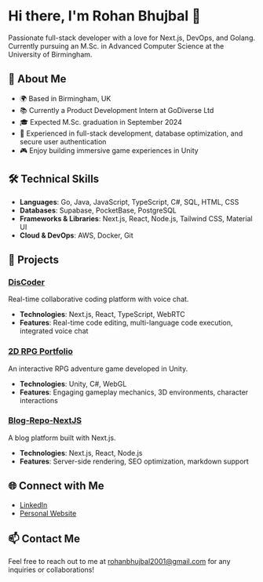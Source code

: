# Hi there, I'm Rohan Bhujbal 👋

Passionate full-stack developer with a love for Next.js, DevOps, and Golang. Currently pursuing an M.Sc. in Advanced Computer Science at the University of Birmingham.

## 🚀 About Me

- 🌍 Based in Birmingham, UK
- 📚 Currently a Product Development Intern at GoDiverse Ltd
- 🎓 Expected M.Sc. graduation in September 2024
- 💼 Experienced in full-stack development, database optimization, and secure user authentication
- 🎮 Enjoy building immersive game experiences in Unity

## 🛠️ Technical Skills

- **Languages**: Go, Java, JavaScript, TypeScript, C#, SQL, HTML, CSS
- **Databases**: Supabase, PocketBase, PostgreSQL
- **Frameworks & Libraries**: Next.js, React, Node.js, Tailwind CSS, Material UI
- **Cloud & DevOps**: AWS, Docker, Git

## 📂 Projects

### [DisCoder](https://github.com/rohan03122001/MSC-PROJECT-MAIN--yjs)
Real-time collaborative coding platform with voice chat.
- **Technologies**: Next.js, React, TypeScript, WebRTC
- **Features**: Real-time code editing, multi-language code execution, integrated voice chat

### [2D RPG Portfolio](https://github.com/rohan03122001/MY-RPG-Portfolio)
An interactive RPG adventure game developed in Unity.
- **Technologies**: Unity, C#, WebGL
- **Features**: Engaging gameplay mechanics, 3D environments, character interactions

### [Blog-Repo-NextJS](https://github.com/rohan03122001/Blog-Repo-NextJS)
A blog platform built with Next.js.
- **Technologies**: Next.js, React, Node.js
- **Features**: Server-side rendering, SEO optimization, markdown support

## 🌐 Connect with Me

- [LinkedIn](https://www.linkedin.com/in/rohan-bhujbal-031574213/)
- [Personal Website](https://rohanbhujbal.vercel.app/)

## 📫 Contact Me

Feel free to reach out to me at rohanbhujbal2001@gmail.com for any inquiries or collaborations!



